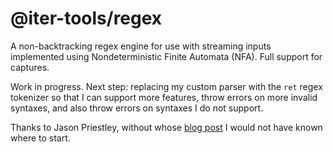 # @iter-tools/regex

A non-backtracking regex engine for use with streaming inputs implemented using Nondeterministic Finite Automata (NFA). Full support for captures.

Work in progress. Next step: replacing my custom parser with the `ret` regex tokenizer so that I can support more features, throw errors on more invalid syntaxes, and also throw errors on syntaxes I do not support.

Thanks to Jason Priestley, without whose [blog post](https://jasonhpriestley.com/regex) I would not have known where to start.
